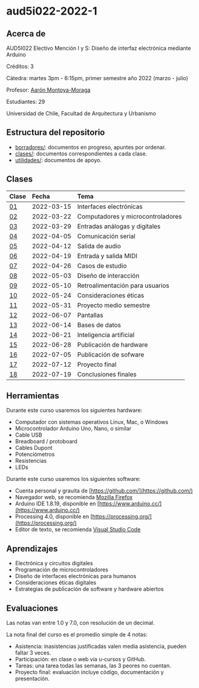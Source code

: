 # aud5i022-2022-1

## Acerca de

AUD5I022 Electivo Mención I y S: Diseño de interfaz electrónica mediante Arduino

Créditos: 3

Cátedra: martes 3pm - 6:15pm, primer semestre año 2022 (marzo - julio)

Profesor: [Aarón Montoya-Moraga](https://github.com/montoyamoraga/)

Estudiantes: 29

Universidad de Chile, Facultad de Arquitectura y Urbanismo

## Estructura del repositorio

* [borradores/](borradores/): documentos en progreso, apuntes por ordenar.
* [clases/](clases/): documentos correspondientes a cada clase.
* [utilidades/](utilidades/): documentos de apoyo.

## Clases

| Clase | Fecha | Tema |
|  :-------------------- | :--------- | :-------------------------------- |
| [01](clases/clase-01/) | 2022-03-15 | Interfaces electrónicas           |
| [02](clases/clase-02/) | 2022-03-22 | Computadores y microcontroladores |
| [03](clases/clase-03/) | 2022-03-29 | Entradas análogas y digitales     |
| [04](clases/clase-04/) | 2022-04-05 | Comunicación serial               |
| [05](clases/clase-05/) | 2022-04-12 | Salida de audio                   |
| [06](clases/clase-06/) | 2022-04-19 | Entrada y salida MIDI             |
| [07](clases/clase-07/) | 2022-04-26 | Casos de estudio                  |
| [08](clases/clase-08/) | 2022-05-03 | Diseño de interacción             |
| [09](clases/clase-09/) | 2022-05-10 | Retroalimentación para usuarios   |
| [10](clases/clase-10/) | 2022-05-24 | Consideraciones éticas            |
| [11](clases/clase-11/) | 2022-05-31 | Proyecto medio semestre |
| [12](clases/clase-12/) | 2022-06-07 | Pantallas                         |
| [13](clases/clase-13/) | 2022-06-14 | Bases de datos                    |
| [14](clases/clase-14/) | 2022-06-21 | Inteligencia artificial           |
| [15](clases/clase-15/) | 2022-06-28 | Publicación de hardware           |
| [16](clases/clase-16/) | 2022-07-05 | Publicación de sofware            |
| [17](clases/clase-17/) | 2022-07-12 | Proyecto final                    |
| [18](clases/clase-18/) | 2022-07-19 | Conclusiones finales              |

## Herramientas

Durante este curso usaremos los siguientes hardware:

* Computador con sistemas operativos Linux, Mac, o Windows
* Microcontrolador Arduino Uno, Nano, o similar
* Cable USB
* Breadboard / protoboard
* Cables Dupont
* Potenciómetros
* Resistencias
* LEDs

Durante este curso usaremos los siguientes software:

* Cuenta personal y grauita de [https://github.com/](https://github.com/)
* Navegador web, se recomienda [Mozilla Firefox](https://www.mozilla.org/)
* Arduino IDE 1.8.19, disponible en [https://www.arduino.cc/](https://www.arduino.cc/)
* Processing 4.0, disponible en [https://processing.org/](https://processing.org/)
* Editor de texto, se recomienda [Visual Studio Code](https://code.visualstudio.com/)

## Aprendizajes

* Electrónica y circuitos digitales
* Programación de microcontroladores
* Diseño de interfaces electrónicas para humanos
* Consideraciones éticas digitales
* Estrategias de publicación de software y hardware abiertos

## Evaluaciones

Las notas van entre 1.0 y 7.0, con resolución de un decimal.

La nota final del curso es el promedio simple de 4 notas:

* Asistencia: inasistencias justificadas valen media asistencia, pueden faltar 3 veces.
* Participación: en clase o web vía u-cursos y GitHub.
* Tareas: una tarea todas las semanas, las 3 peores no cuentan.
* Proyecto final: evaluación incluye código, documentación y presentación.
